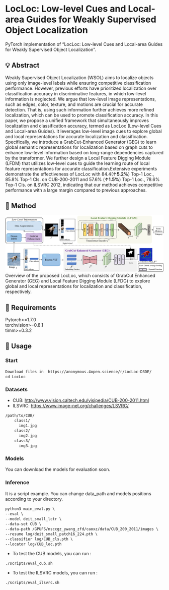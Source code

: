 # LocLoc: Low-level Cues and Local-area Guides for Weakly Supervised Object Localization
PyTorch implementation of “LocLoc: Low-level Cues and Local-area Guides for Weakly Supervised Object Localization”.

## 💡 Abstract
Weakly Supervised Object Localization (WSOL) aims to localize objects using only image-level labels while ensuring competitive classification performance. However, previous efforts have prioritized localization over classification accuracy in discriminative features, in which low-level information is neglected. We argue that low-level image representations, such as edges, color, texture, and motions are crucial for accurate detection. That is, using such information further achieves more refined localization, which can be used to promote classification accuracy.
In this paper, we propose a unified framework that simultaneously improves localization and classification accuracy, termed as LocLoc (Low-level Cues and Local-area Guides). It leverages low-level image cues to explore global and local representations for accurate localization and classification. Specifically, we introduce a GrabCut-Enhanced Generator (GEG) to learn global semantic representations for localization based on graph cuts to enhance low-level information based on long-range dependencies captured by the transformer. We further design a Local Feature Digging Module (LFDM) that utilizes low-level cues to guide the learning route of local feature representations for accurate classification.Extensive experiments demonstrate the effectiveness of LocLoc with 84.4(**↑5.2%**) Top-1 Loc., 85.8% Top-1 Cls. on CUB-200-2011 and 57.6% (**↑1.5%**) Top-1 Loc., 78.6% Top-1 Cls. on ILSVRC 2012, indicating that our method achieves competitive performance with a large margin compared to previous approaches.

## 📃 Method
![framework](/log/framework.jpg)
Overview of the proposed LocLoc, which consists of GrabCut Enhanced Generator (GEG) and Local Feature Digging Module (LFDG) to explore global and local representations for localization and classification, respectively.

## 🔑 Requirements
Pytorch>=1.7.0<br>
torchvision>=0.8.1<br>
timm>=0.3.2<br>

## 🔮 Usage
### Start
```
Download files in  https://anonymous.4open.science/r/LocLoc-D3DE/
cd LocLoc
```

### Datasets
- CUB: http://www.vision.caltech.edu/visipedia/CUB-200-2011.html
- ILSVRC: https://www.image-net.org/challenges/LSVRC/
```
/path/to/CUB/
    class1/
      img1.jpg
    class2/
      img2.jpg
    class3/
      img3.jpg
```

### Models
You can download the models for evaluation soon.

### Inference
It is a script example. You can change data_path and models positions according to your directory.
```
python3 main_eval.py \
--eval \
--model deit_small_lctr \
--data-set CUB \
--data-path /GPUFS/nsccgz_ywang_zfd/caoxz/data/CUB_200_2011/images \
--resume log/deit_small_patch16_224.pth \
--classifier log/CUB_cls.pth \
--locator log/CUB_loc.pth
```

-  To test the CUB models, you can run :
```
./scripts/eval_cub.sh
```

- To test the ILSVRC models, you can run :
```
./scripts/eval_ilsvrc.sh
```
